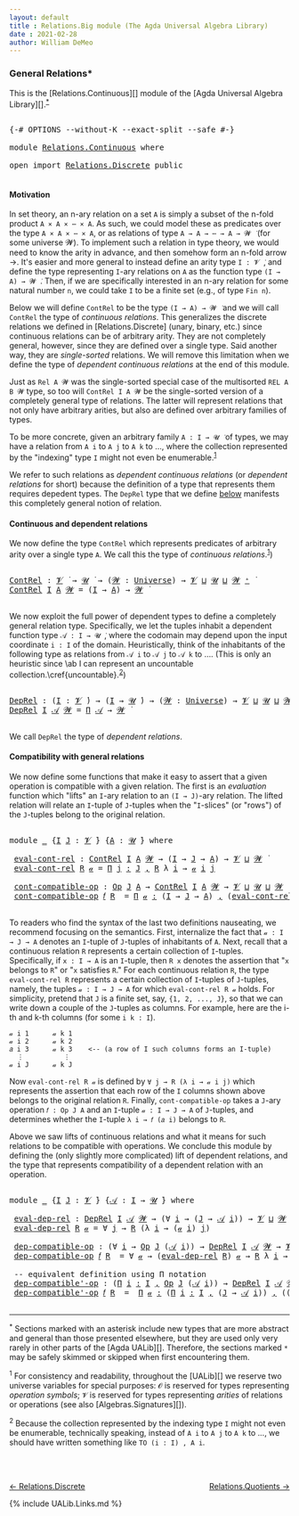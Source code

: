 ```yaml
---
layout: default
title : Relations.Big module (The Agda Universal Algebra Library)
date : 2021-02-28
author: William DeMeo
---
```


### <a id="general-relations">General Relations*</a>

This is the [Relations.Continuous][] module of the [Agda Universal Algebra Library][].<sup>[*](Relations.Continuous.html#fn0)</sup>

<pre class="Agda">

<a id="333" class="Symbol">{-#</a> <a id="337" class="Keyword">OPTIONS</a> <a id="345" class="Pragma">--without-K</a> <a id="357" class="Pragma">--exact-split</a> <a id="371" class="Pragma">--safe</a> <a id="378" class="Symbol">#-}</a>

<a id="383" class="Keyword">module</a> <a id="390" href="Relations.Continuous.html" class="Module">Relations.Continuous</a> <a id="411" class="Keyword">where</a>

<a id="418" class="Keyword">open</a> <a id="423" class="Keyword">import</a> <a id="430" href="Relations.Discrete.html" class="Module">Relations.Discrete</a> <a id="449" class="Keyword">public</a>

</pre>

#### <a id="motivation">Motivation</a>
In set theory, an n-ary relation on a set `A` is simply a subset of the n-fold product `A × A × ⋯ × A`.  As such, we could model these as predicates over the type `A × A × ⋯ × A`, or as relations of type `A → A → ⋯ → A → 𝓦 ̇` (for some universe 𝓦).  To implement such a relation in type theory, we would need to know the arity in advance, and then somehow form an n-fold arrow →.  It's easier and more general to instead define an arity type `I : 𝓥 ̇`, and define the type representing `I`-ary relations on `A` as the function type `(I → A) → 𝓦 ̇`.  Then, if we are specifically interested in an n-ary relation for some natural number `n`, we could take `I` to be a finite set (e.g., of type `Fin n`).

Below we will define `ContRel` to be the type `(I → A) → 𝓦 ̇` and we will call `ContRel` the type of *continuous relations*.  This generalizes the discrete relations we defined in [Relations.Discrete] (unary, binary, etc.) since continuous relations can be of arbitrary arity.  They are not completely general, however, since they are defined over a single type. Said another way, they are *single-sorted* relations. We will remove this limitation when we define the type of *dependent continuous relations* at the end of this module.

Just as `Rel A 𝓦` was the single-sorted special case of the multisorted `REL A B 𝓦` type, so too will `ContRel I A 𝓦` be the single-sorted version of a completely general type of relations. The latter will represent relations that not only have arbitrary arities, but also are defined over arbitrary families of types.

To be more concrete, given an arbitrary family `A : I → 𝓤 ̇` of types, we may have a relation from `A i` to `A j` to `A k` to …, where the collection represented by the "indexing" type `I` might not even be enumerable.<sup>[1](Relations.Continuous.html#fn1)</sup>

We refer to such relations as *dependent continuous relations* (or *dependent relations* for short) because the definition of a type that represents them requires depedent types.  The `DepRel` type that we define [below](Relations.Continuous.html#dependent-relations) manifests this completely general notion of relation.



#### <a id="continuous-and-dependent-relations">Continuous and dependent relations</a>

We now define the type `ContRel` which represents predicates of arbitrary arity over a single type `A`. We call this the type of *continuous relations*.<sup>[1](Relations.Continuous.html#fn1)</sup>)

<pre class="Agda">

<a id="ContRel"></a><a id="2959" href="Relations.Continuous.html#2959" class="Function">ContRel</a> <a id="2967" class="Symbol">:</a> <a id="2969" href="Universes.html#262" class="Generalizable">𝓥</a> <a id="2971" href="Universes.html#403" class="Function Operator">̇</a> <a id="2973" class="Symbol">→</a> <a id="2975" href="Universes.html#260" class="Generalizable">𝓤</a> <a id="2977" href="Universes.html#403" class="Function Operator">̇</a> <a id="2979" class="Symbol">→</a> <a id="2981" class="Symbol">(</a><a id="2982" href="Relations.Continuous.html#2982" class="Bound">𝓦</a> <a id="2984" class="Symbol">:</a> <a id="2986" href="Universes.html#205" class="Postulate">Universe</a><a id="2994" class="Symbol">)</a> <a id="2996" class="Symbol">→</a> <a id="2998" href="Universes.html#262" class="Generalizable">𝓥</a> <a id="3000" href="Agda.Primitive.html#636" class="Primitive Operator">⊔</a> <a id="3002" href="Universes.html#260" class="Generalizable">𝓤</a> <a id="3004" href="Agda.Primitive.html#636" class="Primitive Operator">⊔</a> <a id="3006" href="Relations.Continuous.html#2982" class="Bound">𝓦</a> <a id="3008" href="Universes.html#181" class="Primitive Operator">⁺</a> <a id="3010" href="Universes.html#403" class="Function Operator">̇</a>
<a id="3012" href="Relations.Continuous.html#2959" class="Function">ContRel</a> <a id="3020" href="Relations.Continuous.html#3020" class="Bound">I</a> <a id="3022" href="Relations.Continuous.html#3022" class="Bound">A</a> <a id="3024" href="Relations.Continuous.html#3024" class="Bound">𝓦</a> <a id="3026" class="Symbol">=</a> <a id="3028" class="Symbol">(</a><a id="3029" href="Relations.Continuous.html#3020" class="Bound">I</a> <a id="3031" class="Symbol">→</a> <a id="3033" href="Relations.Continuous.html#3022" class="Bound">A</a><a id="3034" class="Symbol">)</a> <a id="3036" class="Symbol">→</a> <a id="3038" href="Relations.Continuous.html#3024" class="Bound">𝓦</a> <a id="3040" href="Universes.html#403" class="Function Operator">̇</a>

</pre>

We now exploit the full power of dependent types to define a completely general relation type.  Specifically, we let the tuples inhabit a dependent function type `𝒜 : I → 𝓤 ̇`, where the codomain may depend upon the input coordinate `i : I` of the domain. Heuristically, think of the inhabitants of the following type as relations from `𝒜 i` to `𝒜 j` to `𝒜 k` to …. (This is only an heuristic since \ab I can represent an uncountable collection.\cref{uncountable}.<sup>[2](Relations.Continuous.html#fn2)</sup>)

<pre class="Agda">

<a id="DepRel"></a><a id="3581" href="Relations.Continuous.html#3581" class="Function">DepRel</a> <a id="3588" class="Symbol">:</a> <a id="3590" class="Symbol">(</a><a id="3591" href="Relations.Continuous.html#3591" class="Bound">I</a> <a id="3593" class="Symbol">:</a> <a id="3595" href="Universes.html#262" class="Generalizable">𝓥</a> <a id="3597" href="Universes.html#403" class="Function Operator">̇</a><a id="3598" class="Symbol">)</a> <a id="3600" class="Symbol">→</a> <a id="3602" class="Symbol">(</a><a id="3603" href="Relations.Continuous.html#3591" class="Bound">I</a> <a id="3605" class="Symbol">→</a> <a id="3607" href="Universes.html#260" class="Generalizable">𝓤</a> <a id="3609" href="Universes.html#403" class="Function Operator">̇</a><a id="3610" class="Symbol">)</a> <a id="3612" class="Symbol">→</a> <a id="3614" class="Symbol">(</a><a id="3615" href="Relations.Continuous.html#3615" class="Bound">𝓦</a> <a id="3617" class="Symbol">:</a> <a id="3619" href="Universes.html#205" class="Postulate">Universe</a><a id="3627" class="Symbol">)</a> <a id="3629" class="Symbol">→</a> <a id="3631" href="Universes.html#262" class="Generalizable">𝓥</a> <a id="3633" href="Agda.Primitive.html#636" class="Primitive Operator">⊔</a> <a id="3635" href="Universes.html#260" class="Generalizable">𝓤</a> <a id="3637" href="Agda.Primitive.html#636" class="Primitive Operator">⊔</a> <a id="3639" href="Relations.Continuous.html#3615" class="Bound">𝓦</a> <a id="3641" href="Universes.html#181" class="Primitive Operator">⁺</a> <a id="3643" href="Universes.html#403" class="Function Operator">̇</a>
<a id="3645" href="Relations.Continuous.html#3581" class="Function">DepRel</a> <a id="3652" href="Relations.Continuous.html#3652" class="Bound">I</a> <a id="3654" href="Relations.Continuous.html#3654" class="Bound">𝒜</a> <a id="3656" href="Relations.Continuous.html#3656" class="Bound">𝓦</a> <a id="3658" class="Symbol">=</a> <a id="3660" href="MGS-MLTT.html#3562" class="Function">Π</a> <a id="3662" href="Relations.Continuous.html#3654" class="Bound">𝒜</a> <a id="3664" class="Symbol">→</a> <a id="3666" href="Relations.Continuous.html#3656" class="Bound">𝓦</a> <a id="3668" href="Universes.html#403" class="Function Operator">̇</a>

</pre>

We call `DepRel` the type of *dependent relations*.



#### <a id="compatibility-with-general-relations">Compatibility with general relations</a>

We now define some functions that make it easy to assert that a given operation is compatible with a given relation.  The first is an *evaluation* function which "lifts" an `I`-ary relation to an `(I → J)`-ary relation. The lifted relation will relate an `I`-tuple of `J`-tuples when the "`I`-slices" (or "rows") of the `J`-tuples belong to the original relation.

<pre class="Agda">

<a id="4209" class="Keyword">module</a> <a id="4216" href="Relations.Continuous.html#4216" class="Module">_</a> <a id="4218" class="Symbol">{</a><a id="4219" href="Relations.Continuous.html#4219" class="Bound">I</a> <a id="4221" href="Relations.Continuous.html#4221" class="Bound">J</a> <a id="4223" class="Symbol">:</a> <a id="4225" href="Universes.html#262" class="Generalizable">𝓥</a> <a id="4227" href="Universes.html#403" class="Function Operator">̇</a><a id="4228" class="Symbol">}</a> <a id="4230" class="Symbol">{</a><a id="4231" href="Relations.Continuous.html#4231" class="Bound">A</a> <a id="4233" class="Symbol">:</a> <a id="4235" href="Universes.html#260" class="Generalizable">𝓤</a> <a id="4237" href="Universes.html#403" class="Function Operator">̇</a><a id="4238" class="Symbol">}</a> <a id="4240" class="Keyword">where</a>

 <a id="4248" href="Relations.Continuous.html#4248" class="Function">eval-cont-rel</a> <a id="4262" class="Symbol">:</a> <a id="4264" href="Relations.Continuous.html#2959" class="Function">ContRel</a> <a id="4272" href="Relations.Continuous.html#4219" class="Bound">I</a> <a id="4274" href="Relations.Continuous.html#4231" class="Bound">A</a> <a id="4276" href="Universes.html#264" class="Generalizable">𝓦</a> <a id="4278" class="Symbol">→</a> <a id="4280" class="Symbol">(</a><a id="4281" href="Relations.Continuous.html#4219" class="Bound">I</a> <a id="4283" class="Symbol">→</a> <a id="4285" href="Relations.Continuous.html#4221" class="Bound">J</a> <a id="4287" class="Symbol">→</a> <a id="4289" href="Relations.Continuous.html#4231" class="Bound">A</a><a id="4290" class="Symbol">)</a> <a id="4292" class="Symbol">→</a> <a id="4294" href="Relations.Continuous.html#4225" class="Bound">𝓥</a> <a id="4296" href="Agda.Primitive.html#636" class="Primitive Operator">⊔</a> <a id="4298" href="Universes.html#264" class="Generalizable">𝓦</a> <a id="4300" href="Universes.html#403" class="Function Operator">̇</a>
 <a id="4303" href="Relations.Continuous.html#4248" class="Function">eval-cont-rel</a> <a id="4317" href="Relations.Continuous.html#4317" class="Bound">R</a> <a id="4319" href="Relations.Continuous.html#4319" class="Bound">𝒶</a> <a id="4321" class="Symbol">=</a> <a id="4323" href="MGS-MLTT.html#3635" class="Function">Π</a> <a id="4325" href="Relations.Continuous.html#4325" class="Bound">j</a> <a id="4327" href="MGS-MLTT.html#3635" class="Function">꞉</a> <a id="4329" href="Relations.Continuous.html#4221" class="Bound">J</a> <a id="4331" href="MGS-MLTT.html#3635" class="Function">,</a> <a id="4333" href="Relations.Continuous.html#4317" class="Bound">R</a> <a id="4335" class="Symbol">λ</a> <a id="4337" href="Relations.Continuous.html#4337" class="Bound">i</a> <a id="4339" class="Symbol">→</a> <a id="4341" href="Relations.Continuous.html#4319" class="Bound">𝒶</a> <a id="4343" href="Relations.Continuous.html#4337" class="Bound">i</a> <a id="4345" href="Relations.Continuous.html#4325" class="Bound">j</a>

 <a id="4349" href="Relations.Continuous.html#4349" class="Function">cont-compatible-op</a> <a id="4368" class="Symbol">:</a> <a id="4370" href="Relations.Discrete.html#7763" class="Function">Op</a> <a id="4373" href="Relations.Continuous.html#4221" class="Bound">J</a> <a id="4375" href="Relations.Continuous.html#4231" class="Bound">A</a> <a id="4377" class="Symbol">→</a> <a id="4379" href="Relations.Continuous.html#2959" class="Function">ContRel</a> <a id="4387" href="Relations.Continuous.html#4219" class="Bound">I</a> <a id="4389" href="Relations.Continuous.html#4231" class="Bound">A</a> <a id="4391" href="Universes.html#264" class="Generalizable">𝓦</a> <a id="4393" class="Symbol">→</a> <a id="4395" href="Relations.Continuous.html#4225" class="Bound">𝓥</a> <a id="4397" href="Agda.Primitive.html#636" class="Primitive Operator">⊔</a> <a id="4399" href="Relations.Continuous.html#4235" class="Bound">𝓤</a> <a id="4401" href="Agda.Primitive.html#636" class="Primitive Operator">⊔</a> <a id="4403" href="Universes.html#264" class="Generalizable">𝓦</a> <a id="4405" href="Universes.html#403" class="Function Operator">̇</a>
 <a id="4408" href="Relations.Continuous.html#4349" class="Function">cont-compatible-op</a> <a id="4427" href="Relations.Continuous.html#4427" class="Bound">𝑓</a> <a id="4429" href="Relations.Continuous.html#4429" class="Bound">R</a>  <a id="4432" class="Symbol">=</a> <a id="4434" href="MGS-MLTT.html#3635" class="Function">Π</a> <a id="4436" href="Relations.Continuous.html#4436" class="Bound">𝒶</a> <a id="4438" href="MGS-MLTT.html#3635" class="Function">꞉</a> <a id="4440" class="Symbol">(</a><a id="4441" href="Relations.Continuous.html#4219" class="Bound">I</a> <a id="4443" class="Symbol">→</a> <a id="4445" href="Relations.Continuous.html#4221" class="Bound">J</a> <a id="4447" class="Symbol">→</a> <a id="4449" href="Relations.Continuous.html#4231" class="Bound">A</a><a id="4450" class="Symbol">)</a> <a id="4452" href="MGS-MLTT.html#3635" class="Function">,</a> <a id="4454" class="Symbol">(</a><a id="4455" href="Relations.Continuous.html#4248" class="Function">eval-cont-rel</a> <a id="4469" href="Relations.Continuous.html#4429" class="Bound">R</a> <a id="4471" href="Relations.Continuous.html#4436" class="Bound">𝒶</a> <a id="4473" class="Symbol">→</a> <a id="4475" href="Relations.Continuous.html#4429" class="Bound">R</a> <a id="4477" class="Symbol">λ</a> <a id="4479" href="Relations.Continuous.html#4479" class="Bound">i</a> <a id="4481" class="Symbol">→</a> <a id="4483" class="Symbol">(</a><a id="4484" href="Relations.Continuous.html#4427" class="Bound">𝑓</a> <a id="4486" class="Symbol">(</a><a id="4487" href="Relations.Continuous.html#4436" class="Bound">𝒶</a> <a id="4489" href="Relations.Continuous.html#4479" class="Bound">i</a><a id="4490" class="Symbol">)))</a>

</pre>

To readers who find the syntax of the last two definitions nauseating, we recommend focusing on the semantics. First, internalize the fact that `𝒶 : I → J → A` denotes an `I`-tuple of `J`-tuples of inhabitants of `A`. Next, recall that a continuous relation `R` represents a certain collection of `I`-tuples. Specifically, if `x : I → A` is an `I`-tuple, then `R x` denotes the assertion that "`x` belongs to `R`" or "`x` satisfies `R`."  For each continuous relation `R`, the type `eval-cont-rel R` represents a certain collection of `I`-tuples of `J`-tuples, namely, the tuples `𝒶 : I → J → A` for which `eval-cont-rel R 𝒶` holds. For simplicity, pretend that `J` is a finite set, say, `{1, 2, ..., J}`, so that we can write down a couple of the `J`-tuples as columns. For example, here are the i-th and k-th columns (for some `i k : I`).

```
𝒶 i 1      𝒶 k 1
𝒶 i 2      𝒶 k 2
𝑎 i 3      𝒶 k 3    <-- (a row of I such columns forms an I-tuple)
  ⋮          ⋮
𝒶 i J      𝒶 k J
```

Now `eval-cont-rel R 𝒶` is defined by `∀ j → R (λ i → 𝒶 i j)` which represents the assertion that each row of the `I` columns shown above belongs to the original relation `R`. Finally, `cont-compatible-op` takes a `J`-ary operation `𝑓 : Op J A` and an `I`-tuple `𝒶 : I → J → A` of `J`-tuples, and determines whether the `I`-tuple `λ i → 𝑓 (𝑎 i)` belongs to `R`.


Above we saw lifts of continuous relations and what it means for such relations to be compatible with operations. We conclude this module by defining the (only slightly more complicated) lift of dependent relations, and the type that represents compatibility of a dependent relation with an operation.

<pre class="Agda">

<a id="6172" class="Keyword">module</a> <a id="6179" href="Relations.Continuous.html#6179" class="Module">_</a> <a id="6181" class="Symbol">{</a><a id="6182" href="Relations.Continuous.html#6182" class="Bound">I</a> <a id="6184" href="Relations.Continuous.html#6184" class="Bound">J</a> <a id="6186" class="Symbol">:</a> <a id="6188" href="Universes.html#262" class="Generalizable">𝓥</a> <a id="6190" href="Universes.html#403" class="Function Operator">̇</a><a id="6191" class="Symbol">}</a> <a id="6193" class="Symbol">{</a><a id="6194" href="Relations.Continuous.html#6194" class="Bound">𝒜</a> <a id="6196" class="Symbol">:</a> <a id="6198" href="Relations.Continuous.html#6182" class="Bound">I</a> <a id="6200" class="Symbol">→</a> <a id="6202" href="Universes.html#260" class="Generalizable">𝓤</a> <a id="6204" href="Universes.html#403" class="Function Operator">̇</a><a id="6205" class="Symbol">}</a> <a id="6207" class="Keyword">where</a>

 <a id="6215" href="Relations.Continuous.html#6215" class="Function">eval-dep-rel</a> <a id="6228" class="Symbol">:</a> <a id="6230" href="Relations.Continuous.html#3581" class="Function">DepRel</a> <a id="6237" href="Relations.Continuous.html#6182" class="Bound">I</a> <a id="6239" href="Relations.Continuous.html#6194" class="Bound">𝒜</a> <a id="6241" href="Universes.html#264" class="Generalizable">𝓦</a> <a id="6243" class="Symbol">→</a> <a id="6245" class="Symbol">(∀</a> <a id="6248" href="Relations.Continuous.html#6248" class="Bound">i</a> <a id="6250" class="Symbol">→</a> <a id="6252" class="Symbol">(</a><a id="6253" href="Relations.Continuous.html#6184" class="Bound">J</a> <a id="6255" class="Symbol">→</a> <a id="6257" href="Relations.Continuous.html#6194" class="Bound">𝒜</a> <a id="6259" href="Relations.Continuous.html#6248" class="Bound">i</a><a id="6260" class="Symbol">))</a> <a id="6263" class="Symbol">→</a> <a id="6265" href="Relations.Continuous.html#6188" class="Bound">𝓥</a> <a id="6267" href="Agda.Primitive.html#636" class="Primitive Operator">⊔</a> <a id="6269" href="Universes.html#264" class="Generalizable">𝓦</a> <a id="6271" href="Universes.html#403" class="Function Operator">̇</a>
 <a id="6274" href="Relations.Continuous.html#6215" class="Function">eval-dep-rel</a> <a id="6287" href="Relations.Continuous.html#6287" class="Bound">R</a> <a id="6289" href="Relations.Continuous.html#6289" class="Bound">𝒶</a> <a id="6291" class="Symbol">=</a> <a id="6293" class="Symbol">∀</a> <a id="6295" href="Relations.Continuous.html#6295" class="Bound">j</a> <a id="6297" class="Symbol">→</a> <a id="6299" href="Relations.Continuous.html#6287" class="Bound">R</a> <a id="6301" class="Symbol">(λ</a> <a id="6304" href="Relations.Continuous.html#6304" class="Bound">i</a> <a id="6306" class="Symbol">→</a> <a id="6308" class="Symbol">(</a><a id="6309" href="Relations.Continuous.html#6289" class="Bound">𝒶</a> <a id="6311" href="Relations.Continuous.html#6304" class="Bound">i</a><a id="6312" class="Symbol">)</a> <a id="6314" href="Relations.Continuous.html#6295" class="Bound">j</a><a id="6315" class="Symbol">)</a>

 <a id="6319" href="Relations.Continuous.html#6319" class="Function">dep-compatible-op</a> <a id="6337" class="Symbol">:</a> <a id="6339" class="Symbol">(∀</a> <a id="6342" href="Relations.Continuous.html#6342" class="Bound">i</a> <a id="6344" class="Symbol">→</a> <a id="6346" href="Relations.Discrete.html#7763" class="Function">Op</a> <a id="6349" href="Relations.Continuous.html#6184" class="Bound">J</a> <a id="6351" class="Symbol">(</a><a id="6352" href="Relations.Continuous.html#6194" class="Bound">𝒜</a> <a id="6354" href="Relations.Continuous.html#6342" class="Bound">i</a><a id="6355" class="Symbol">))</a> <a id="6358" class="Symbol">→</a> <a id="6360" href="Relations.Continuous.html#3581" class="Function">DepRel</a> <a id="6367" href="Relations.Continuous.html#6182" class="Bound">I</a> <a id="6369" href="Relations.Continuous.html#6194" class="Bound">𝒜</a> <a id="6371" href="Universes.html#264" class="Generalizable">𝓦</a> <a id="6373" class="Symbol">→</a> <a id="6375" href="Relations.Continuous.html#6188" class="Bound">𝓥</a> <a id="6377" href="Agda.Primitive.html#636" class="Primitive Operator">⊔</a> <a id="6379" href="Relations.Continuous.html#6202" class="Bound">𝓤</a> <a id="6381" href="Agda.Primitive.html#636" class="Primitive Operator">⊔</a> <a id="6383" href="Universes.html#264" class="Generalizable">𝓦</a> <a id="6385" href="Universes.html#403" class="Function Operator">̇</a>
 <a id="6388" href="Relations.Continuous.html#6319" class="Function">dep-compatible-op</a> <a id="6406" href="Relations.Continuous.html#6406" class="Bound">𝑓</a> <a id="6408" href="Relations.Continuous.html#6408" class="Bound">R</a>  <a id="6411" class="Symbol">=</a> <a id="6413" class="Symbol">∀</a> <a id="6415" href="Relations.Continuous.html#6415" class="Bound">𝒶</a> <a id="6417" class="Symbol">→</a> <a id="6419" class="Symbol">(</a><a id="6420" href="Relations.Continuous.html#6215" class="Function">eval-dep-rel</a> <a id="6433" href="Relations.Continuous.html#6408" class="Bound">R</a><a id="6434" class="Symbol">)</a> <a id="6436" href="Relations.Continuous.html#6415" class="Bound">𝒶</a> <a id="6438" class="Symbol">→</a> <a id="6440" href="Relations.Continuous.html#6408" class="Bound">R</a> <a id="6442" class="Symbol">λ</a> <a id="6444" href="Relations.Continuous.html#6444" class="Bound">i</a> <a id="6446" class="Symbol">→</a> <a id="6448" class="Symbol">(</a><a id="6449" href="Relations.Continuous.html#6406" class="Bound">𝑓</a> <a id="6451" href="Relations.Continuous.html#6444" class="Bound">i</a><a id="6452" class="Symbol">)(</a><a id="6454" href="Relations.Continuous.html#6415" class="Bound">𝒶</a> <a id="6456" href="Relations.Continuous.html#6444" class="Bound">i</a><a id="6457" class="Symbol">)</a>

 <a id="6461" class="Comment">-- equivalent definition using Π notation</a>
 <a id="6504" href="Relations.Continuous.html#6504" class="Function">dep-compatible&#39;-op</a> <a id="6523" class="Symbol">:</a> <a id="6525" class="Symbol">(</a><a id="6526" href="MGS-MLTT.html#3635" class="Function">Π</a> <a id="6528" href="Relations.Continuous.html#6528" class="Bound">i</a> <a id="6530" href="MGS-MLTT.html#3635" class="Function">꞉</a> <a id="6532" href="Relations.Continuous.html#6182" class="Bound">I</a> <a id="6534" href="MGS-MLTT.html#3635" class="Function">,</a> <a id="6536" href="Relations.Discrete.html#7763" class="Function">Op</a> <a id="6539" href="Relations.Continuous.html#6184" class="Bound">J</a> <a id="6541" class="Symbol">(</a><a id="6542" href="Relations.Continuous.html#6194" class="Bound">𝒜</a> <a id="6544" href="Relations.Continuous.html#6528" class="Bound">i</a><a id="6545" class="Symbol">))</a> <a id="6548" class="Symbol">→</a> <a id="6550" href="Relations.Continuous.html#3581" class="Function">DepRel</a> <a id="6557" href="Relations.Continuous.html#6182" class="Bound">I</a> <a id="6559" href="Relations.Continuous.html#6194" class="Bound">𝒜</a> <a id="6561" href="Universes.html#264" class="Generalizable">𝓦</a> <a id="6563" class="Symbol">→</a> <a id="6565" href="Relations.Continuous.html#6188" class="Bound">𝓥</a> <a id="6567" href="Agda.Primitive.html#636" class="Primitive Operator">⊔</a> <a id="6569" href="Relations.Continuous.html#6202" class="Bound">𝓤</a> <a id="6571" href="Agda.Primitive.html#636" class="Primitive Operator">⊔</a> <a id="6573" href="Universes.html#264" class="Generalizable">𝓦</a> <a id="6575" href="Universes.html#403" class="Function Operator">̇</a>
 <a id="6578" href="Relations.Continuous.html#6504" class="Function">dep-compatible&#39;-op</a> <a id="6597" href="Relations.Continuous.html#6597" class="Bound">𝑓</a> <a id="6599" href="Relations.Continuous.html#6599" class="Bound">R</a>  <a id="6602" class="Symbol">=</a>  <a id="6605" href="MGS-MLTT.html#3635" class="Function">Π</a> <a id="6607" href="Relations.Continuous.html#6607" class="Bound">𝒶</a> <a id="6609" href="MGS-MLTT.html#3635" class="Function">꞉</a> <a id="6611" class="Symbol">(</a><a id="6612" href="MGS-MLTT.html#3635" class="Function">Π</a> <a id="6614" href="Relations.Continuous.html#6614" class="Bound">i</a> <a id="6616" href="MGS-MLTT.html#3635" class="Function">꞉</a> <a id="6618" href="Relations.Continuous.html#6182" class="Bound">I</a> <a id="6620" href="MGS-MLTT.html#3635" class="Function">,</a> <a id="6622" class="Symbol">(</a><a id="6623" href="Relations.Continuous.html#6184" class="Bound">J</a> <a id="6625" class="Symbol">→</a> <a id="6627" href="Relations.Continuous.html#6194" class="Bound">𝒜</a> <a id="6629" href="Relations.Continuous.html#6614" class="Bound">i</a><a id="6630" class="Symbol">))</a> <a id="6633" href="MGS-MLTT.html#3635" class="Function">,</a> <a id="6635" class="Symbol">((</a><a id="6637" href="Relations.Continuous.html#6215" class="Function">eval-dep-rel</a> <a id="6650" href="Relations.Continuous.html#6599" class="Bound">R</a><a id="6651" class="Symbol">)</a> <a id="6653" href="Relations.Continuous.html#6607" class="Bound">𝒶</a> <a id="6655" class="Symbol">→</a> <a id="6657" href="Relations.Continuous.html#6599" class="Bound">R</a> <a id="6659" class="Symbol">λ</a> <a id="6661" href="Relations.Continuous.html#6661" class="Bound">i</a> <a id="6663" class="Symbol">→</a> <a id="6665" class="Symbol">(</a><a id="6666" href="Relations.Continuous.html#6597" class="Bound">𝑓</a> <a id="6668" href="Relations.Continuous.html#6661" class="Bound">i</a><a id="6669" class="Symbol">)(</a><a id="6671" href="Relations.Continuous.html#6607" class="Bound">𝒶</a> <a id="6673" href="Relations.Continuous.html#6661" class="Bound">i</a><a id="6674" class="Symbol">))</a>

</pre>

<!-- In the definition of `dep-compatible`, we let Agda infer the type of `𝒶`, which is `Π i ꞉ I , (J → 𝒜 i)` in this case. -->


--------------------------------------

<sup>*</sup><span class="footnote" id="fn0"> Sections marked with an asterisk include new types that are more abstract and general than those presented elsewhere, but they are used only very rarely in other parts of the [Agda UALib][]. Therefore, the sections marked `*` may be safely skimmed or skipped when first encountering them.</span>

<sup>1</sup><span class="footnote" id="fn1"> For consistency and readability, throughout the [UALib][] we reserve two universe variables for special purposes: `𝓞` is reserved for types representing *operation symbols*; `𝓥` is reserved for types representing *arities* of relations or operations (see also [Algebras.Signatures][]).</span>

<sup>2</sup><span class="footnote" id="fn2"> Because the collection represented by the indexing type `I` might not even be enumerable, technically speaking, instead of `A i` to `A j` to `A k` to ..., we should have written something like `TO (i : I) , A i`.</span>

<br>
<br>

[← Relations.Discrete](Relations.Discrete.html)
<span style="float:right;">[Relations.Quotients →](Relations.Quotients.html)</span>

{% include UALib.Links.md %}



<!--

UNNECESSARY.  The ∈ and ⊆  relations defined for Pred are polymorphic and they work just fine
for the general relation types.



Just as we did for unary predicates, we can define inclusion relations for our new general relation types.

_∈C_ : {I : 𝓥 ̇}{A : 𝓤 ̇} → (I → A) → ContRel I A 𝓦 → 𝓦 ̇
x ∈C R = R x

_⊆C_ : {I : 𝓥 ̇}{A : 𝓤 ̇ } → ContRel I A 𝓦 → ContRel I A 𝓩 → 𝓥 ⊔ 𝓤 ⊔ 𝓦 ⊔ 𝓩 ̇
P ⊆C Q = ∀ {x} → x ∈C P → x ∈C Q

_∈D_ : {I : 𝓥 ̇}{𝒜 : I → 𝓤 ̇} → Π 𝒜 → DepRel I 𝒜 𝓦 → 𝓦 ̇
x ∈D R = R x

_⊆D_ : {I : 𝓥 ̇}{𝒜 : I → 𝓤 ̇ } → DepRel I 𝒜 𝓦 → DepRel I 𝒜 𝓩 → 𝓥 ⊔ 𝓤 ⊔ 𝓦 ⊔ 𝓩 ̇
P ⊆D Q = ∀ {x} → x ∈D P → x ∈D Q

infix 4 _⊆C_ _⊆D_

-->
